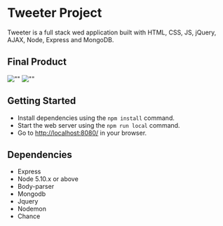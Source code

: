 # Tweeter Project

Tweeter is a full stack wed application built with HTML, CSS, JS, jQuery, AJAX, Node, Express and MongoDB.

## Final Product
![""]()
![""]()

## Getting Started

- Install dependencies using the `npm install` command.
- Start the web server using the `npm run local` command.
- Go to <http://localhost:8080/> in your browser.

## Dependencies

- Express
- Node 5.10.x or above
- Body-parser
- Mongodb
- Jquery
- Nodemon
- Chance


